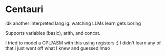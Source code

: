# Centauri
idk another interpreted lang ig. watching LLMs learn gets boring

Supports variables (basic), arith, and concat.

I tried to model a CPU/ASM with this using registers :)
I didn't learn any of that i just went off what I knew and guessed lmao
